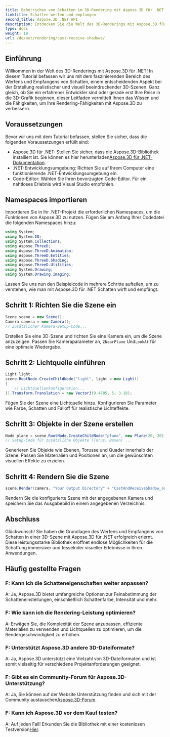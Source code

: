 ```yaml
---
title: Beherrschen von Schatten im 3D-Rendering mit Aspose.3D für .NET
linktitle: Schatten werfen und empfangen
second_title: Aspose.3D .NET API
description: Entdecken Sie die Welt des 3D-Renderings mit Aspose.3D für .NET. Werfen und empfangen Sie mühelos Schatten. Laden Sie jetzt Ihre kostenlose Testversion herunter!
type: docs
weight: 10
url: /de/net/rendering/cast-receive-shadows/
---
```

## Einführung
Willkommen in der Welt des 3D-Renderings mit Aspose.3D für .NET! In diesem Tutorial befassen wir uns mit dem faszinierenden Bereich des Werfens und Empfangens von Schatten, einem entscheidenden Aspekt bei der Erstellung realistischer und visuell beeindruckender 3D-Szenen. Ganz gleich, ob Sie ein erfahrener Entwickler sind oder gerade erst Ihre Reise in die 3D-Grafik beginnen, dieser Leitfaden vermittelt Ihnen das Wissen und die Fähigkeiten, um Ihre Rendering-Fähigkeiten mit Aspose.3D zu verbessern.
## Voraussetzungen
Bevor wir uns mit dem Tutorial befassen, stellen Sie sicher, dass die folgenden Voraussetzungen erfüllt sind:
-  Aspose.3D für .NET: Stellen Sie sicher, dass die Aspose.3D-Bibliothek installiert ist. Sie können es hier herunterladen[Aspose.3D für .NET-Dokumentation](https://reference.aspose.com/3d/net/).
- .NET-Entwicklungsumgebung: Richten Sie auf Ihrem Computer eine funktionierende .NET-Entwicklungsumgebung ein.
- Code-Editor: Wählen Sie Ihren bevorzugten Code-Editor. Für ein nahtloses Erlebnis wird Visual Studio empfohlen.
## Namespaces importieren
Importieren Sie in Ihr .NET-Projekt die erforderlichen Namespaces, um die Funktionen von Aspose.3D zu nutzen. Fügen Sie am Anfang Ihrer Codedatei die folgenden Namespaces hinzu:
```csharp
using System;
using System.IO;
using System.Collections;
using Aspose.ThreeD;
using Aspose.ThreeD.Animation;
using Aspose.ThreeD.Entities;
using Aspose.ThreeD.Shading;
using Aspose.ThreeD.Utilities;
using System.Drawing;
using System.Drawing.Imaging;
```
Lassen Sie uns nun den Beispielcode in mehrere Schritte aufteilen, um zu verstehen, wie man mit Aspose.3D für .NET Schatten wirft und empfängt.
## Schritt 1: Richten Sie die Szene ein
```csharp
Scene scene = new Scene();
Camera camera = new Camera();
// Zusätzlicher Kamera-Setup-Code...
```
 Erstellen Sie eine 3D-Szene und richten Sie eine Kamera ein, um die Szene anzuzeigen. Passen Sie Kameraparameter an, z`NearPlane` Und`LookAt` für eine optimale Wiedergabe.
## Schritt 2: Lichtquelle einführen
```csharp
Light light;
scene.RootNode.CreateChildNode("light", light = new Light()
{
    // Lichtquellenkonfiguration...
}).Transform.Translation = new Vector3(9.4785, 5, 3.18);
```
Fügen Sie der Szene eine Lichtquelle hinzu. Konfigurieren Sie Parameter wie Farbe, Schatten und Falloff für realistische Lichteffekte.
## Schritt 3: Objekte in der Szene erstellen
```csharp
Node plane = scene.RootNode.CreateChildNode("plane", new Plane(20, 20));
// Setup-Code für zusätzliche Objekte (Torus, Boxen) ...
```
Generieren Sie Objekte wie Ebenen, Torusse und Quader innerhalb der Szene. Passen Sie Materialien und Positionen an, um die gewünschten visuellen Effekte zu erzielen.
## Schritt 4: Rendern Sie die Szene
```csharp
scene.Render(camera, "Your Output Directory" + "CastAndReceiveShadow_out.png", new Size(1024, 1024), ImageFormat.Png, opt);
```
Rendern Sie die konfigurierte Szene mit der angegebenen Kamera und speichern Sie das Ausgabebild in einem angegebenen Verzeichnis.
## Abschluss
Glückwunsch! Sie haben die Grundlagen des Werfens und Empfangens von Schatten in einer 3D-Szene mit Aspose.3D für .NET erfolgreich erlernt. Diese leistungsstarke Bibliothek eröffnet endlose Möglichkeiten für die Schaffung immersiver und fesselnder visueller Erlebnisse in Ihren Anwendungen.
## Häufig gestellte Fragen
### F: Kann ich die Schatteneigenschaften weiter anpassen?
A: Ja, Aspose.3D bietet umfangreiche Optionen zur Feinabstimmung der Schatteneinstellungen, einschließlich Schattenfarbe, Intensität und mehr.
### F: Wie kann ich die Rendering-Leistung optimieren?
A: Erwägen Sie, die Komplexität der Szene anzupassen, effiziente Materialien zu verwenden und Lichtquellen zu optimieren, um die Rendergeschwindigkeit zu erhöhen.
### F: Unterstützt Aspose.3D andere 3D-Dateiformate?
A: Ja, Aspose.3D unterstützt eine Vielzahl von 3D-Dateiformaten und ist somit vielseitig für verschiedene Projektanforderungen geeignet.
### F: Gibt es ein Community-Forum für Aspose.3D-Unterstützung?
 A: Ja, Sie können auf der Website Unterstützung finden und sich mit der Community austauschen[Aspose.3D-Forum](https://forum.aspose.com/c/3d/18).
### F: Kann ich Aspose.3D vor dem Kauf testen?
 A: Auf jeden Fall! Erkunden Sie die Bibliothek mit einer kostenlosen Testversion[Hier](https://releases.aspose.com/).